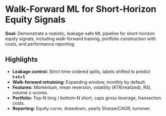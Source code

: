 # Walk-Forward ML for Short-Horizon Equity Signals

**Goal:** Demonstrate a realistic, leakage-safe ML pipeline for short-horizon equity signals, including walk-forward training, portfolio construction with costs, and performance reporting.

## Highlights
- **Leakage control:** Strict time-ordered splits, labels shifted to predict **t→t+1**.
- **Walk-forward retraining:** Expanding window, monthly by default.
- **Features:** Momentum, mean reversion, volatility (ATR/realized), RSI, volume z-scores.
- **Portfolio:** Top-N long / bottom-N short, caps gross leverage, transaction costs.
- **Reporting:** Equity curve, drawdown, yearly Sharpe/CAGR, turnover.


